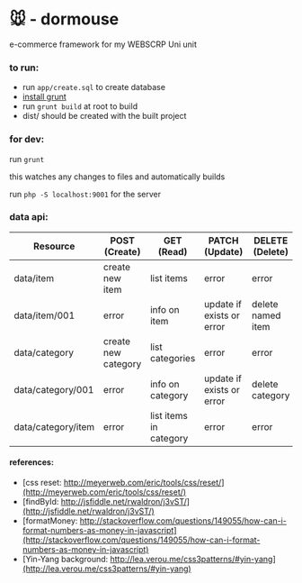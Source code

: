 # 🐭 - dormouse

e-commerce framework for my WEBSCRP Uni unit

### to run:

+ run `app/create.sql` to create database
+ [install grunt](http://gruntjs.com/getting-started)
+ run `grunt build` at root to build
+ dist/ should be created with the built project

### for dev:

run `grunt`

this watches any changes to files and automatically builds

run `php -S localhost:9001` for the server


### data api:


Resource | POST (Create) | GET (Read) | PATCH (Update) | DELETE (Delete)
---------|---------------|------------|----------------------|----------------
data/item | create new item | list items | error | error
data/item/001 | error | info on item | update if exists or error | delete named item
data/category | create new category | list categories | error| error
data/category/001 | error | info on category | update if exists or error | delete category
data/category/item | error | list items in category | error | error

#### references:

+ [css reset: http://meyerweb.com/eric/tools/css/reset/](http://meyerweb.com/eric/tools/css/reset/)
+ [findById: http://jsfiddle.net/rwaldron/j3vST/](http://jsfiddle.net/rwaldron/j3vST/)
+ [formatMoney: http://stackoverflow.com/questions/149055/how-can-i-format-numbers-as-money-in-javascript](http://stackoverflow.com/questions/149055/how-can-i-format-numbers-as-money-in-javascript)
+ [Yin-Yang background: http://lea.verou.me/css3patterns/#yin-yang](http://lea.verou.me/css3patterns/#yin-yang)
